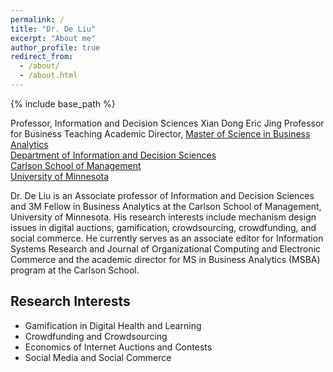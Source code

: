 ```yaml
---
permalink: /
title: "Dr. De Liu"
excerpt: "About me"
author_profile: true
redirect_from: 
  - /about/
  - /about.html
---
```


{% include base_path %}

Professor, Information and Decision Sciences
Xian Dong Eric Jing Professor for Business Teaching 
Academic Director, [Master of Science in Business Analytics](https://carlsonschool.umn.edu/degrees/master-science-in-business-analytics)  
[Department of Information and Decision Sciences](https://carlsonschool.umn.edu/departments/information-decision-sciences-department)  
[Carlson School of Management](http://carlsonschool.umn.edu/)   
[University of Minnesota](https://twin-cities.umn.edu/)  

Dr. De Liu is an Associate professor of Information and Decision Sciences and 3M Fellow in Business Analytics at the Carlson School of Management, University of Minnesota. His research interests include mechanism design issues in digital auctions, gamification, crowdsourcing, crowdfunding, and social commerce. He currently serves as an associate editor for Information Systems Research and Journal of Organizational Computing and Electronic Commerce and the academic director for MS in Business Analytics (MSBA) program at the Carlson School.

## Research Interests

- Gamification in Digital Health and Learning
- Crowdfunding and Crowdsourcing
- Economics of Internet Auctions and Contests
- Social Media and Social Commerce